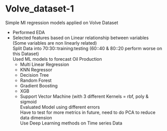 # Volve_dataset-1
Simple Ml regression models applied on Volve Dataset <br>
- Performed EDA <br>
- Selected features based on Linear relationship between variables<br>
             (Some variables are non linearly related)<br>
Split Data into 70:30::training:testing (60::40 & 80::20 perform worse on this Dataset)<br>
Used ML models to forecast Oil Production <br>
     - Multi Linear Regression<br>
     - KNN Regressor<br>
     - Decision Tree<br>
     - Random Forest<br>
     - Gradient Boosting<br>
     - XGB <br>
     - Support Vector Machine (with 3 different Kernels = rbf, poly & sigmoid<br>
Evaluated Model using different errors <br>
Have to test for more metrics in future, need to do PCA to reduce data dimension<br>
Use Deep Learning methods on Time series Data<br>

         

